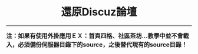# **<center>還原Discuz論壇**

---

<font size='3'>
<b>注：如果有使用外掛應用ＥＸ：首頁四格、社區茶坊…教學中並不會載入，必須備份伺服器目錄下的source，之後替代現有的source目錄！
</font>

